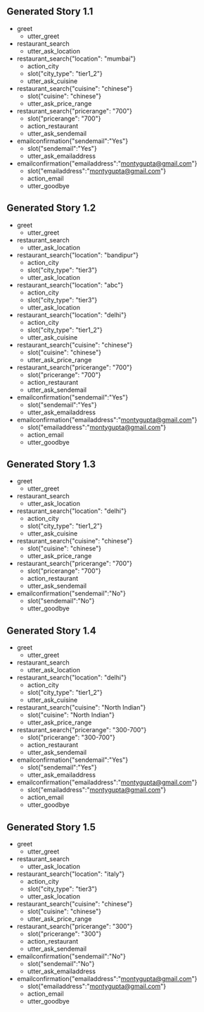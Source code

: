 ## Generated Story 1.1
* greet
    - utter_greet
* restaurant_search
    - utter_ask_location
* restaurant_search{"location": "mumbai"}
    - action_city
    - slot{"city_type": "tier1_2"}
    - utter_ask_cuisine
* restaurant_search{"cuisine": "chinese"}
    - slot{"cuisine": "chinese"}
    - utter_ask_price_range
* restaurant_search{"pricerange": "700"}
    - slot{"pricerange": "700"}
    - action_restaurant
    - utter_ask_sendemail
* emailconfirmation{"sendemail":"Yes"}
    - slot{"sendemail":"Yes"}
    - utter_ask_emailaddress
* emailconfirmation{"emailaddress":"montygupta@gmail.com"}
    - slot{"emailaddress":"montygupta@gmail.com"}
    - action_email
    - utter_goodbye

## Generated Story 1.2
* greet
    - utter_greet
* restaurant_search
    - utter_ask_location
* restaurant_search{"location": "bandipur"}
    - action_city
    - slot{"city_type": "tier3"}
    - utter_ask_location
* restaurant_search{"location": "abc"}
    - action_city
    - slot{"city_type": "tier3"}
    - utter_ask_location
* restaurant_search{"location": "delhi"}
    - action_city
    - slot{"city_type": "tier1_2"}
    - utter_ask_cuisine
* restaurant_search{"cuisine": "chinese"}
    - slot{"cuisine": "chinese"}
    - utter_ask_price_range
* restaurant_search{"pricerange": "700"}
    - slot{"pricerange": "700"}
    - action_restaurant
    - utter_ask_sendemail
* emailconfirmation{"sendemail":"Yes"}
    - slot{"sendemail":"Yes"}
    - utter_ask_emailaddress
* emailconfirmation{"emailaddress":"montygupta@gmail.com"}
    - slot{"emailaddress":"montygupta@gmail.com"}
    - action_email
    - utter_goodbye

## Generated Story 1.3
* greet
    - utter_greet
* restaurant_search
    - utter_ask_location
* restaurant_search{"location": "delhi"}
    - action_city
    - slot{"city_type": "tier1_2"}
    - utter_ask_cuisine
* restaurant_search{"cuisine": "chinese"}
    - slot{"cuisine": "chinese"}
    - utter_ask_price_range
* restaurant_search{"pricerange": "700"}
    - slot{"pricerange": "700"}
    - action_restaurant
    - utter_ask_sendemail
* emailconfirmation{"sendemail":"No"}
    - slot{"sendemail":"No"}
    - utter_goodbye

## Generated Story 1.4
* greet
    - utter_greet
* restaurant_search
    - utter_ask_location
* restaurant_search{"location": "delhi"}
    - action_city
    - slot{"city_type": "tier1_2"}
    - utter_ask_cuisine
* restaurant_search{"cuisine": "North Indian"}
    - slot{"cuisine": "North Indian"}
    - utter_ask_price_range
* restaurant_search{"pricerange": "300-700"}
    - slot{"pricerange": "300-700"}
    - action_restaurant
    - utter_ask_sendemail
* emailconfirmation{"sendemail":"Yes"}
    - slot{"sendemail":"Yes"}
    - utter_ask_emailaddress
* emailconfirmation{"emailaddress":"montygupta@gmail.com"}
    - slot{"emailaddress":"montygupta@gmail.com"}
    - action_email
    - utter_goodbye

## Generated Story 1.5
* greet
    - utter_greet
* restaurant_search
    - utter_ask_location
* restaurant_search{"location": "italy"}
    - action_city
    - slot{"city_type": "tier3"}
	- utter_ask_location
* restaurant_search{"cuisine": "chinese"}
    - slot{"cuisine": "chinese"}
    - utter_ask_price_range
* restaurant_search{"pricerange": "300"}
    - slot{"pricerange": "300"}
    - action_restaurant
    - utter_ask_sendemail
* emailconfirmation{"sendemail":"No"}
    - slot{"sendemail":"No"}
    - utter_ask_emailaddress
* emailconfirmation{"emailaddress":"montygupta@gmail.com"}
    - slot{"emailaddress":"montygupta@gmail.com"}
    - action_email
    - utter_goodbye